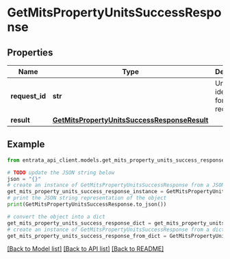 # GetMitsPropertyUnitsSuccessResponse


## Properties

Name | Type | Description | Notes
------------ | ------------- | ------------- | -------------
**request_id** | **str** | Unique identifier for the request | 
**result** | [**GetMitsPropertyUnitsSuccessResponseResult**](GetMitsPropertyUnitsSuccessResponseResult.md) |  | 

## Example

```python
from entrata_api_client.models.get_mits_property_units_success_response import GetMitsPropertyUnitsSuccessResponse

# TODO update the JSON string below
json = "{}"
# create an instance of GetMitsPropertyUnitsSuccessResponse from a JSON string
get_mits_property_units_success_response_instance = GetMitsPropertyUnitsSuccessResponse.from_json(json)
# print the JSON string representation of the object
print(GetMitsPropertyUnitsSuccessResponse.to_json())

# convert the object into a dict
get_mits_property_units_success_response_dict = get_mits_property_units_success_response_instance.to_dict()
# create an instance of GetMitsPropertyUnitsSuccessResponse from a dict
get_mits_property_units_success_response_from_dict = GetMitsPropertyUnitsSuccessResponse.from_dict(get_mits_property_units_success_response_dict)
```
[[Back to Model list]](../README.md#documentation-for-models) [[Back to API list]](../README.md#documentation-for-api-endpoints) [[Back to README]](../README.md)


